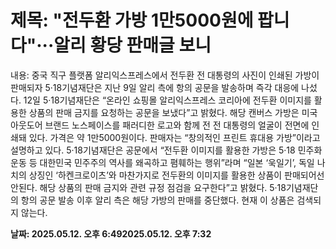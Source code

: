 # **제목: "전두환 가방 1만5000원에 팝니다"···알리 황당 판매글 보니**

  내용: 중국 직구 플랫폼 알리익스프레스에서 전두환 전 대통령의 사진이 인쇄된 가방이 판매되자 5·18기념재단은 지난 9일 알리 측에 항의 공문을 발송하며 즉각 대응에 나섰다.           12일 5·18기념재단은 “온라인 쇼핑몰 알리익스프레스 코리아에 전두환 이미지를 활용한 상품의 판매 금지를 요청하는 공문을 보냈다”고 밝혔다.             해당 캔버스 가방은 미국 아웃도어 브랜드 노스페이스를 패러디한 로고와 함께 전 전 대통령의 얼굴이 전면에 인쇄돼 있다. 가격은 약 1만5000원이다.           판매자는 “창의적인 프린트 휴대용 가방”이라고 설명하고 있다.                                                                                                                             5·18기념재단은 공문에서 “전두환 이미지를 활용한 가방은 5·18 민주화운동 등 대한민국 민주주의 역사를 왜곡하고 폄훼하는 행위”라며 “일본 ‘욱일기’, 독일 나치의 상징인 ‘하켄크로이츠’와 마찬가지로 전두환의 이미지를 활용한 상품이 판매되어선 안된다. 해당 상품의 판매 금지와 관련 규정 점검을 요구한다”고 밝혔다.           5·18기념재단의 항의 공문 발송 이후 알리 측은 해당 가방의 판매를 중단했다. 현재 이 상품은 검색되지 않는다.

  **날짜: 2025.05.12. 오후 6:492025.05.12. 오후 7:32**
